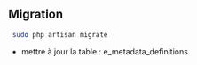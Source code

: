 ## Migration 

````bash
 sudo php artisan migrate
````

- mettre à jour la table : e_metadata_definitions